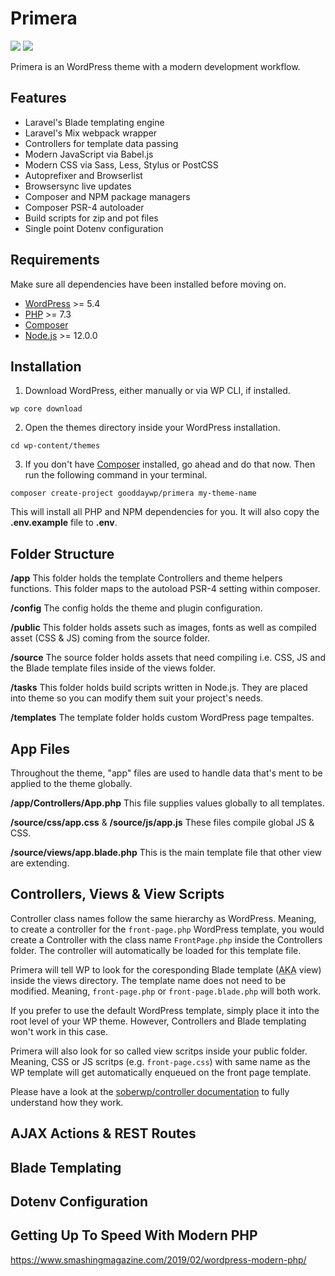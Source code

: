 
# Primera

![](https://flat.badgen.net/packagist/v/monolog/monolog) ![](https://flat.badgen.net/badge/become/a%20patron/F96854)

Primera is an WordPress theme with a modern development workflow.

## Features

- Laravel's Blade templating engine
- Laravel's Mix webpack wrapper
- Controllers for template data passing
- Modern JavaScript via Babel.js
- Modern CSS via Sass, Less, Stylus or PostCSS
- Autoprefixer and Browserlist
- Browsersync live updates
- Composer and NPM package managers
- Composer PSR-4 autoloader
- Build scripts for zip and pot files
- Single point Dotenv configuration

## Requirements

Make sure all dependencies have been installed before moving on.

- [WordPress](https://wordpress.org/) >= 5.4
- [PHP](https://www.php.net/manual/en/install.php) >= 7.3
- [Composer](https://getcomposer.org/download/)
- [Node.js](https://nodejs.org/en/) >= 12.0.0

## Installation

1. Download WordPress, either manually or via WP CLI, if installed.
```shell
wp core download
```
2. Open the themes directory inside your WordPress installation.
```shell
cd wp-content/themes
```
3. If you don't have [Composer](https://getcomposer.org/doc/00-intro.md) installed, go ahead and do that now. Then run the following command in your terminal.
```shell
composer create-project gooddaywp/primera my-theme-name
```

This will install all PHP and NPM dependencies for you. It will also copy the **.env.example** file to **.env**.

## Folder Structure

**/app**
This folder holds the template Controllers and theme helpers functions. This folder maps to the autoload PSR-4 setting within composer.

**/config**
The config holds the theme and plugin configuration.

**/public**
This folder holds assets such as images, fonts as well as compiled asset (CSS & JS) coming from the source folder.

**/source**
The source folder holds assets that need compiling i.e. CSS, JS and the Blade template files inside of the views folder.

**/tasks**
This folder holds build scripts written in Node.js. They are placed into theme so you can modify them suit your project's needs.

**/templates**
The template folder holds custom WordPress page tempaltes.

## App Files

Throughout the theme, "app" files are used to handle data that's ment to be applied to the theme globally.

**/app/Controllers/App.php**
This file supplies values globally to all templates.

**/source/css/app.css** & **/source/js/app.js**
These files compile global JS & CSS.

**/source/views/app.blade.php**
This is the main template file that other view are extending.

## Controllers, Views & View Scripts

Controller class names follow the same hierarchy as WordPress. Meaning, to create a controller for the `front-page.php` WordPress template, you would create a Controller with the class name `FrontPage.php` inside the Controllers folder. The controller will automatically be loaded for this template file.

Primera will tell WP to look for the coresponding Blade template (<abbr title="also known as">AKA</abbr> view) inside the views directory. The template name does not need to be modified. Meaning, `front-page.php` or `front-page.blade.php` will both work.

If you prefer to use the default WordPress template, simply place it into the root level of your WP theme. However, Controllers and Blade templating won't work in this case.

Primera will also look for so called view scritps inside your public folder. Meaning, CSS or JS scritps (e.g. `front-page.css`) with same name as the WP template will get automatically enqueued on the front page template.

Please have a look at the [soberwp/controller documentation](https://github.com/soberwp/controller/blob/master/README.md) to fully understand how they work.

## AJAX Actions & REST Routes

## Blade Templating

## Dotenv Configuration

## Getting Up To Speed With Modern PHP

https://www.smashingmagazine.com/2019/02/wordpress-modern-php/



